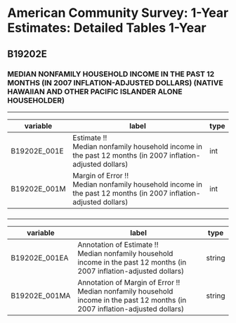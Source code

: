 # American Community Survey: 1-Year Estimates: Detailed Tables 1-Year

## B19202E

### MEDIAN NONFAMILY HOUSEHOLD INCOME IN THE PAST 12 MONTHS (IN 2007 INFLATION-ADJUSTED DOLLARS) (NATIVE HAWAIIAN AND OTHER PACIFIC ISLANDER ALONE HOUSEHOLDER)

___

| variable | label | type |
| ----- | ----- | ----- |
| B19202E_001E | Estimate !!<br>Median nonfamily household income in the past 12 months (in 2007 inflation-adjusted dollars) | int |
| B19202E_001M | Margin of Error !!<br>Median nonfamily household income in the past 12 months (in 2007 inflation-adjusted dollars) | int |
### 

___

| variable | label | type |
| ----- | ----- | ----- |
| B19202E_001EA | Annotation of Estimate !!<br>Median nonfamily household income in the past 12 months (in 2007 inflation-adjusted dollars) | string |
| B19202E_001MA | Annotation of Margin of Error !!<br>Median nonfamily household income in the past 12 months (in 2007 inflation-adjusted dollars) | string |


